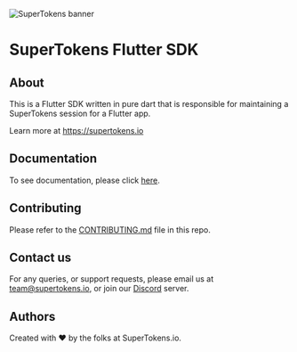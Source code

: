 ![SuperTokens banner](https://raw.githubusercontent.com/supertokens/supertokens-logo/master/images/Artboard%20%E2%80%93%2027%402x.png)

# SuperTokens Flutter SDK

## About
This is a Flutter SDK written in pure dart that is responsible for maintaining a SuperTokens session for a Flutter app.

Learn more at https://supertokens.io

## Documentation
To see documentation, please click [here](https://supertokens.io/docs/community/introduction).

## Contributing
Please refer to the [CONTRIBUTING.md](https://github.com/supertokens/supertokens-flutter/blob/master/CONTRIBUTING.md) file in this repo.

## Contact us
For any queries, or support requests, please email us at team@supertokens.io, or join our [Discord](supertokens.io/discord) server.

## Authors
Created with :heart: by the folks at SuperTokens.io.